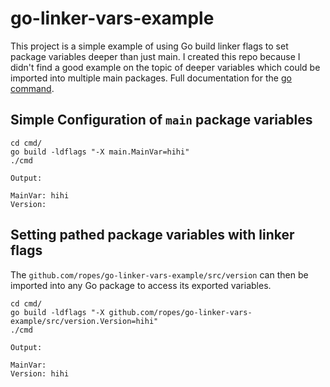 # go-linker-vars-example
This project is a simple example of using Go build linker flags to set package variables deeper than just main. I created this repo because I didn't find a good example on the topic of deeper variables which could be imported into multiple main packages. Full documentation for the [go command](https://golang.org/cmd/go/).

## Simple Configuration of `main` package variables
```
cd cmd/
go build -ldflags "-X main.MainVar=hihi"
./cmd

Output:

MainVar: hihi
Version: 
```

## Setting pathed package variables with linker flags
The `github.com/ropes/go-linker-vars-example/src/version` can then be imported into any Go package to access its exported variables.
```
cd cmd/
go build -ldflags "-X github.com/ropes/go-linker-vars-example/src/version.Version=hihi"
./cmd

Output:

MainVar: 
Version: hihi
```


